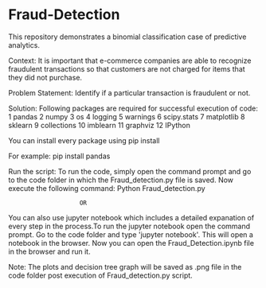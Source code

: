 # Fraud-Detection

This repository demonstrates a binomial classification case of predictive analytics.

Context:
It is important that e-commerce companies are able to recognize fraudulent transactions so that customers are not charged for items that they did not purchase.

Problem Statement: 
Identify if a particular transaction is fraudulent or not.

Solution:
Following packages are required for successful execution of code:
1 pandas
2 numpy
3 os
4 logging
5 warnings
6 scipy.stats
7 matplotlib
8 sklearn
9 collections
10 imblearn
11 graphviz
12 IPython

You can install every package using pip install

For example:
pip install pandas

Run the script:
To run the code, simply open the command prompt and go to the code folder in which the Fraud_detection.py file is saved.
Now execute the following command:
Python Fraud_detection.py

						OR
You can also use jupyter notebook which includes a detailed expanation of every step in the process.To run the jupyter notebook
open the command prompt. Go to the code folder and type 'jupyter notebook'. This will open a notebook in the browser. Now you can open
the Fraud_Detection.ipynb file in the browser and run it.

Note: 
The plots and decision tree graph will be saved as .png file in the code folder post execution of Fraud_detection.py script.
